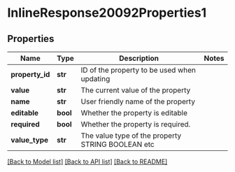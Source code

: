 # InlineResponse20092Properties1

## Properties
Name | Type | Description | Notes
------------ | ------------- | ------------- | -------------
**property_id** | **str** | ID of the property to be used when updating | 
**value** | **str** | The current value of the property | 
**name** | **str** | User friendly name of the property | 
**editable** | **bool** | Whether the property is editable | 
**required** | **bool** | Whether the property is required. | 
**value_type** | **str** | The value type of the property STRING BOOLEAN etc | 

[[Back to Model list]](../README.md#documentation-for-models) [[Back to API list]](../README.md#documentation-for-api-endpoints) [[Back to README]](../README.md)


